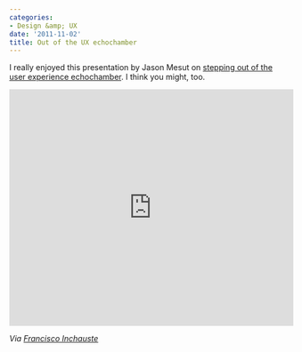 ```yaml
---
categories:
- Design &amp; UX
date: '2011-11-02'
title: Out of the UX echochamber
---
```


I really enjoyed this presentation by Jason Mesut on <a href="http://www.slideshare.net/jasonmesut/truth-and-dare-04">stepping out of the user experience echochamber</a>. I think you might, too.

<iframe class="alignc" src="http://www.slideshare.net/slideshow/embed_code/9385969?rel=0" width="510" height="426" frameborder="0" marginwidth="0" marginheight="0" scrolling="no"></iframe>

<em>Via <a href="http://twitter.com/iamFinch">Francisco Inchauste</a></em>